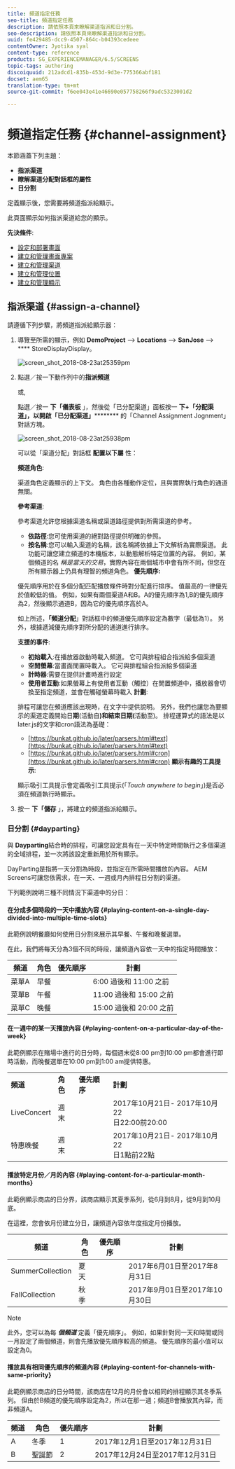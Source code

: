 ```yaml
---
title: 頻道指定任務
seo-title: 頻道指定任務
description: 請依照本頁來瞭解渠道指派和日分割。
seo-description: 請依照本頁來瞭解渠道指派和日分割。
uuid: fe429485-dcc9-4507-864c-b04393cedeee
contentOwner: Jyotika syal
content-type: reference
products: SG_EXPERIENCEMANAGER/6.5/SCREENS
topic-tags: authoring
discoiquuid: 212adcd1-835b-453d-9d3e-775366abf181
docset: aem65
translation-type: tm+mt
source-git-commit: f6ee043e41e46690e057758266f9adc5323001d2

---
```



# 頻道指定任務 {#channel-assignment}

本節涵蓋下列主題：

* **指派渠道**
* **瞭解渠道分配對話框的屬性**
* **日分割**

定義顯示後，您需要將頻道指派給顯示。

此頁面顯示如何指派渠道給您的顯示。

**先決條件**:

* [設定和部署畫面](configuring-screens-introduction.md)
* [建立和管理畫面專案](creating-a-screens-project.md)
* [建立和管理渠道](managing-channels.md)
* [建立和管理位置](managing-locations.md)
* [建立和管理顯示](managing-displays.md)

## 指派渠道 {#assign-a-channel}

請遵循下列步驟，將頻道指派給顯示器：

1. 導覽至所需的顯示，例如 **DemoProject** —&gt; **Locations** —&gt; **SanJose** —&gt; **** StoreDisplayDisplay。

   ![screen_shot_2018-08-23at25359pm](assets/screen_shot_2018-08-23at25359pm.png)

1. 點選／按一下動作列中的**指派頻道**

   或,

   點選／按一 **下「儀表板** 」，然後從「已分配渠道」面板按一 **下+「分配渠道」，以開啟「已分配渠道」********** 的「Channel Assignment Jognment」對話方塊。

   ![screen_shot_2018-08-23at25938pm](assets/screen_shot_2018-08-23at25938pm.png)

   可以從「渠道分配」對話框 **配置以下屬** 性：

   **頻道角色**:

   渠道角色定義顯示的上下文。 角色由各種動作定位，且與實際執行角色的通道無關。

   **參考渠道**:

   參考渠道允許您根據渠道名稱或渠道路徑提供對所需渠道的參考。

   * **依路徑**:您可使用渠道的絕對路徑提供明確的參照。
   * **按名稱**:您可以輸入渠道的名稱，該名稱將依據上下文解析為實際渠道。 此功能可讓您建立頻道的本機版本，以動態解析特定位置的內容。 例如，某個頻道的名 *稱是當天的交易*，實際內容在兩個城市中會有所不同，但您在所有顯示器上仍具有理智的頻道角色。
   **優先順序:**

   優先順序用於在多個分配匹配播放條件時對分配進行排序。 值最高的一律優先於值較低的值。 例如，如果有兩個渠道A和B。A的優先順序為1,B的優先順序為2，然後顯示通道B，因為它的優先順序高於A。

   如上所述，**「頻道分配**」對話框中的頻道優先順序設定為數字（最低為1）。 另外，根據遞減優先順序對所分配的通道進行排序。

   **支援的事件**:

   * **初始載入**:在播放器啟動時載入頻道。 它可與排程組合指派給多個渠道
   * **空閒螢幕**:當畫面閒置時載入。 它可與排程組合指派給多個渠道
   * **計時器**:需要在提供計畫時進行設定
   * **使用者互動**:如果螢幕上有使用者互動（觸控）在閒置頻道中，播放器會切換至指定頻道，並會在觸碰螢幕時載入
   **計劃**:

   排程可讓您在頻道應該出現時，在文字中提供說明。 另外，我們也讓您為要顯示的渠道定義開始日&#x200B;**期**(活動自&#x200B;**)和結束日期(**&#x200B;活動至)。 排程運算式的語法是以later.js的文字和cron語法為基礎：

   * [https://bunkat.github.io/later/parsers.html#text](https://bunkat.github.io/later/parsers.html#text)
   * [https://bunkat.github.io/later/parsers.html#cron](https://bunkat.github.io/later/parsers.html#cron)
   **顯示有趣的工具提示**:

   顯示吸引工具提示會定義吸引工具提示(「*Touch anywhere to begin*」)是否必須在頻道執行時顯示。

1. 按一 **下「儲存** 」，將建立的頻道指派給顯示。

### 日分割 {#dayparting}

與 **Dayparting**&#x200B;結合時的排程，可讓您設定具有在一天中特定時間執行之多個渠道的全域排程，並一次將該設定重新用於所有顯示。

DayParting是指將一天分割為時段，並指定在所需時間播放的內容。 AEM Screens可讓您依需求，在一天、一週或月內排程日分割的渠道。

下列範例說明三種不同情況下渠道中的分日：

#### 在分成多個時段的一天中播放內容 {#playing-content-on-a-single-day-divided-into-multiple-time-slots}

此範例說明餐廳如何使用日分割來展示其早餐、午餐和晚餐選單。

在此，我們將每天分為3個不同的時段，讓頻道內容依一天中的指定時間播放：

| **頻道** | **角色** | **優先順序** | **計劃** |
|---|---|---|---|
| 菜單A | 早餐 |  | 6:00 過後和 11:00 之前 |
| 菜單B | 午餐 |  | 11:00 過後和 15:00 之前 |
| 菜單C | 晚餐 |  | 15:00 過後和 20:00 之前 |

#### 在一週中的某一天播放內容 {#playing-content-on-a-particular-day-of-the-week}

此範例顯示在賭場中進行的日分時，每個週末從8:00 pm到10:00 pm都會進行即時活動，而晚餐選單在10:00 pm到1:00 am提供特惠。

<table>
 <tbody>
  <tr>
   <td><strong>頻道</strong></td>
   <td><strong>角色</strong></td>
   <td><strong>優先順序</strong></td>
   <td><strong>計劃</strong></td>
  </tr>
  <tr>
   <td>LiveConcert</td>
   <td>週末</td>
   <td> </td>
   <td>2017年10月21日- 2017年10月22 <br /> 日22:00前20:00</td>
  </tr>
  <tr>
   <td>特惠晚餐</td>
   <td>週末</td>
   <td> </td>
   <td>2017年10月21日- 2017年10月22 <br /> 日1點前22點</td>
  </tr>
 </tbody>
</table>

#### 播放特定月份／月的內容 {#playing-content-for-a-particular-month-months}

此範例顯示商店的日分界，該商店顯示其夏季系列，從6月到8月，從9月到10月底。

在這裡，您會依月份建立分日，讓頻道內容依年度指定月份播放。

| **頻道** | **角色** | **優先順序** | **計劃** |
|---|---|---|---|
| SummerCollection | 夏天 |  | 2017年6月01日至2017年8月31日 |
| FallCollection | 秋季 |  | 2017年9月01日至2017年10月30日 |

>[!NOTE]
>
>此外，您可以為每 ***個頻道*** 定義「優先順序」。 例如，如果針對同一天和時間或同一月設定了兩個頻道，則會先播放優先順序較高的頻道。 優先順序的最小值可以設定為0。

#### 播放具有相同優先順序的頻道內容 {#playing-content-for-channels-with-same-priority}

此範例顯示商店的日分時間，該商店在12月的月份會以相同的排程顯示其冬季系列。 但由於B頻道的優先順序設定為2，所以在那一週；頻道B會播放其內容，而非頻道A。

| **頻道** | **角色** | **優先順序** | **計劃** |
|---|---|---|---|
| A | 冬季 | 1 | 2017年12月1日至2017年12月31日 |
| B | 聖誕節 | 2 | 2017年12月24日至2017年12月31日 |

